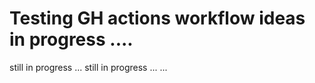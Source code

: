 # Testing GH actions workflow ideas in progress ....

still in progress ...
still in progress ...
...
